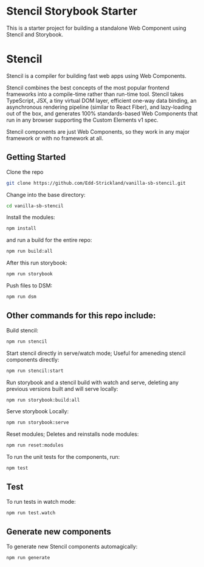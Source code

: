 # Stencil Storybook Starter

This is a starter project for building a standalone Web Component using Stencil and Storybook.

# Stencil

Stencil is a compiler for building fast web apps using Web Components.

Stencil combines the best concepts of the most popular frontend frameworks into a compile-time rather than run-time tool.  Stencil takes TypeScript, JSX, a tiny virtual DOM layer, efficient one-way data binding, an asynchronous rendering pipeline (similar to React Fiber), and lazy-loading out of the box, and generates 100% standards-based Web Components that run in any browser supporting the Custom Elements v1 spec.

Stencil components are just Web Components, so they work in any major framework or with no framework at all.

## Getting Started

Clone the repo

```bash
git clone https://github.com/Edd-Strickland/vanilla-sb-stencil.git
```

Change into the base directory:

```bash
cd vanilla-sb-stencil
```

Install the modules:

```bash
npm install
```

and run a build for the entire repo:

```bash
npm run build:all
```

After this run storybook:

```bash
npm run storybook
```

Push files to DSM:

```bash
npm run dsm
```

## Other commands for this repo include:

Build stencil:

```bash
npm run stencil
```

Start stencil directly in serve/watch mode; Useful for ameneding stencil components directly:

```bash
npm run stencil:start
```

Run storybook and a stencil build with watch and serve, deleting any previous versions built and will serve locally:

```bash
npm run storybook:build:all
```

Serve storybook Locally:

```bash
npm run storybook:serve
```

Reset modules; Deletes and reinstalls node modules:

```bash
npm run reset:modules
```

To run the unit tests for the components, run:

```bash
npm test
```

## Test

To run tests in watch mode:

```bash
npm run test.watch
```

## Generate new components

To generate new Stencil components automagically:

```bash
npm run generate
```

